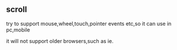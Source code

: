 ## scroll
try to support mouse,wheel,touch,pointer events etc,so it can use in pc,mobile

it will not support older browsers,such as ie.
